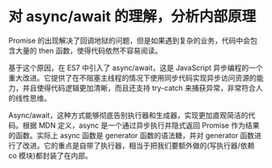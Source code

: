 # 对 async/await 的理解，分析内部原理

Promise 的出现解决了回调地狱的问题，但是如果遇到复杂的业务，代码中会包含大量的 then 函数，使得代码依然不容易阅读。

基于这个原因，在 ES7 中引入了 async/await，这是 JavaScript 异步编程的一个重大改进。它提供了在不阻塞主线程的情况下使用同步代码实现异步访问资源的能力，并且使得代码逻辑更加清晰，而且还支持 try-catch 来捕获异常，非常符合人的线性思维。

Async/await，这种方式能够彻底告别执行器和生成器，实现更加直观简洁的代码。根据 MDN 定义，async 是一个通过异步执行并隐式返回 Promise 作为结果的函数。实际上 async 函数是 generator 函数的语法糖，并对 generator 函数进行了改进。它的重点是自带了执行器，相当于把我们要额外做的(写执行器/依赖 co 模块)都封装了在内部。
